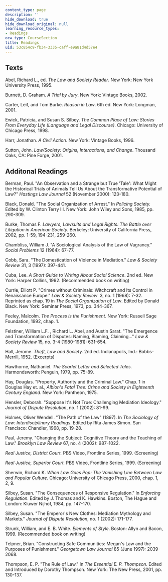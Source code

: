 ```yaml
---
content_type: page
description: ''
hide_download: true
hide_download_original: null
learning_resource_types:
- Readings
ocw_type: CourseSection
title: Readings
uid: 53c854c9-fb34-3335-caff-e9a81d4d57e4
---
```


Texts
-----

Abel, Richard L., ed. _The Law and Society Reader_. New York: New York University Press, 1995.

Burnett, D. Graham. _A Trial by Jury_. New York: Vintage Books, 2002.

Carter, Leif, and Tom Burke. _Reason in Law_. 6th ed. New York: Longman, 2001.

Ewick, Patricia, and Susan S. Silbey. _The Common Place of Law: Stories From Everyday Life (Language and Legal Discourse)_. Chicago: University of Chicago Press, 1998.

Harr, Jonathan. _A Civil Action_. New York: Vintage Books, 1996.

Sutton, John. _Law/Society: Origins, Interactions, and Change_. Thousand Oaks, CA: Pine Forge, 2001.

Additonal Readings
------------------

Berman, Paul. "An Observation and a Strange but True 'Tale': What Might the Historical Trials of Animals Tell Us About the Transformative Potential of Law?" _Hastings Law Journal_ 52 (November 2000): 123-180.

Black, Donald. "The Social Organization of Arrest." In _Policing Society._ Edited by W. Clinton Terry III. New York: John Wiley and Sons, 1985, pp. 290-309.

Burke, Thomas F. _Lawyers, Lawsuits and Legal Rights: The Battle over Litigation in American Society._ Berkeley: University of California Press, 2002, pp. 1-59, 194-231, 259-260.

Chambliss, William J. "A Sociological Analysis of the Law of Vagrancy." _Social Problems_ 12 (1964): 67-77.

Cobb, Sara. "The Domestication of Violence in Mediation." _Law & Society Review_ 31, 3 (1997): 397-441.

Cuba, Lee. _A Short Guide to Writing About Social Science_. 2nd ed. New York: Harper Collins, 1992. (Recommended book on writing)

Currie, Elliott P. "Crimes without Criminals: Witchcraft and Its Control in Renaissance Europe." _Law & Society Review_  3, no. 1 (1968): 7-32. Reprinted as chap. 19 in _The Social Organization of Law_. Edited by Donald Black. New York: Seminar Press, 1973, pp. 344-367.

Feeley, Malcolm. _The Process is the Punishment._ New York: Russell Sage Foundation, 1992, chap. 1.

Felstiner, William L.F. , Richard L. Abel, and Austin Sarat. "The Emergence and Transformation of Disputes: Naming, Blaming, Claiming..." _Law & Society Review_ 15, no. 3-4 (1980-1981): 631-654.

Hall, Jerome. _Theft, Law and Society._ 2nd ed. Indianapolis, Ind.: Bobbs-Merrill, 1952. (Excerpts)

Hawthorne, Nathaniel. _The Scarlet Letter and Selected Tales._ Harmondsworth: Penguin, 1979, pp. 75-89.

Hay, Douglas. "Property, Authority and the Criminal Law." Chap. 1 in Douglas Hay et. al., _Albion's Fatal Tree: Crime and Society in Eighteenth Century England_. New York: Pantheon, 1975.

Hensler, Deborah. "Suppose It's Not True: Challenging Mediation Ideology." _Journal of Dispute Resolution_, no. 1 (2002): 81-99.

Holmes, Oliver Wendell. "The Path of the Law" (1897). In _The Sociology of Law: Interdisciplinary Readings_. Edited by Rita James Simon. San Francisco: Chandler, 1968, pp. 19-28.

Paul, Jeremy. "Changing the Subject: Cognitive Theory and the Teaching of Law." _Brooklyn Law Review_ 67, no. 4 (2002): 987-1022.

_Real Justice, District Court._ PBS Video, Frontline Series, 1999. (Screening)

_Real Justice, Superior Court._ PBS Video, Frontline Series, 1999. (Screening)

Sherwin, Richard K. _When Law Goes Pop: The Vanishing Line Between Law and Popular Culture._ Chicago: University of Chicago Press, 2000, chap. 1, 2, 9.

Silbey, Susan. "The Consequences of Responsive Regulation." In _Enforcing Regulation._ Edited by J. Thomas and K. Hawkins. Boston, The Hague and London: Kluwer Nijhof, 1984, pp. 147-170.

Silbey, Susan. "The Emperor's New Clothes: Mediation Mythology and Markets." _Journal of Dispute Resolution_, no. 1 (2002): 171-177.

Strunk, William, and E. B. White. _Elements of Style_. Boston: Allyn and Bacon, 1999. (Recommended book on writing)

Telpner, Brian. "Constructing Safe Communities: Megan's Law and the Purposes of Punishment." _Georgetown Law Journal_ 85 (June 1997): 2039-2068.

Thompson, E. P. "The Rule of Law." In _The Essential E. P. Thompson._ Edited and Introduced by Dorothy Thompson. New York: The New Press, 2001, pp. 130-137.